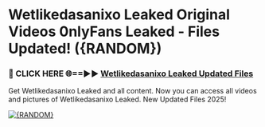 # Wetlikedasanixo Leaked Original Videos 0nlyFans Leaked - Files Updated! ({RANDOM})

<h3>🔴 CLICK HERE 🌐==►► <a href="https://betterlinks.top/A2PfLJ" rel="nofollow">Wetlikedasanixo Leaked Updated Files</a></h3>

Get Wetlikedasanixo Leaked and all content. Now you can access all videos and pictures of Wetlikedasanixo Leaked. New Updated Files 2025!

[![{RANDOM}](https://i.imgur.com/ppqm5kG.gif)](https://betterlinks.top/A2PfLJ)